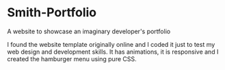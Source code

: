 # Smith-Portfolio
A website to showcase an imaginary developer's portfolio

I found the website template originally online and I coded it just to test my web design and development skills.
It has animations, it is responsive and I created the hamburger menu using pure CSS.
